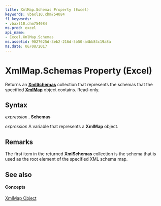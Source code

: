 ```yaml
---
title: XmlMap.Schemas Property (Excel)
keywords: vbaxl10.chm754084
f1_keywords:
- vbaxl10.chm754084
ms.prod: excel
api_name:
- Excel.XmlMap.Schemas
ms.assetid: 9027625d-3eb2-216d-5b50-a4bb84c19a8a
ms.date: 06/08/2017
---
```



# XmlMap.Schemas Property (Excel)

 Returns an **[XmlSchemas](Excel.XmlSchemas.md)** collection that represents the schemas that the specified **[XmlMap](Excel.XmlMap.md)** object contains. Read-only.


## Syntax

 _expression_ . **Schemas**

 _expression_ A variable that represents a **XmlMap** object.


## Remarks

The first item in the returned  **XmlSchemas** collection is the schema that is used as the root element of the specified XML schema map.


## See also


#### Concepts


[XmlMap Object](Excel.XmlMap.md)

